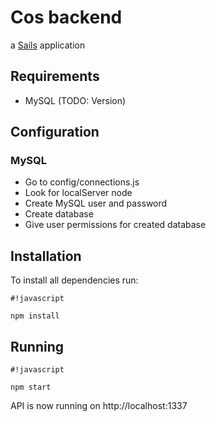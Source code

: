# Cos backend #

a [Sails](http://sailsjs.org) application

## Requirements ##
* MySQL (TODO: Version)

## Configuration ##

### MySQL ###
* Go to config/connections.js
* Look for localServer node 
* Create MySQL user and password
* Create database
* Give user permissions for created database 

## Installation ##
To install all dependencies run:

```
#!javascript

npm install
```


## Running ##

```
#!javascript

npm start
```

API is now running on http://localhost:1337